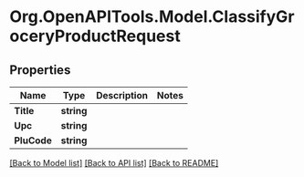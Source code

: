 # Org.OpenAPITools.Model.ClassifyGroceryProductRequest

## Properties

Name | Type | Description | Notes
------------ | ------------- | ------------- | -------------
**Title** | **string** |  | 
**Upc** | **string** |  | 
**PluCode** | **string** |  | 

[[Back to Model list]](../README.md#documentation-for-models) [[Back to API list]](../README.md#documentation-for-api-endpoints) [[Back to README]](../README.md)

